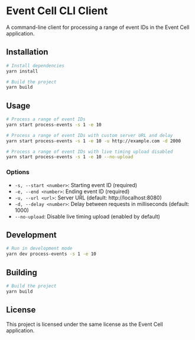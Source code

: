 # Event Cell CLI Client

A command-line client for processing a range of event IDs in the Event Cell application.

## Installation

```bash
# Install dependencies
yarn install

# Build the project
yarn build
```

## Usage

```bash
# Process a range of event IDs
yarn start process-events -s 1 -e 10

# Process a range of event IDs with custom server URL and delay
yarn start process-events -s 1 -e 10 -u http://example.com -d 2000

# Process a range of event IDs with live timing upload disabled
yarn start process-events -s 1 -e 10 --no-upload
```

### Options

- `-s, --start <number>`: Starting event ID (required)
- `-e, --end <number>`: Ending event ID (required)
- `-u, --url <url>`: Server URL (default: http://localhost:8080)
- `-d, --delay <number>`: Delay between requests in milliseconds (default: 1000)
- `--no-upload`: Disable live timing upload (enabled by default)

## Development

```bash
# Run in development mode
yarn dev process-events -s 1 -e 10
```

## Building

```bash
# Build the project
yarn build
```

## License

This project is licensed under the same license as the Event Cell application. 